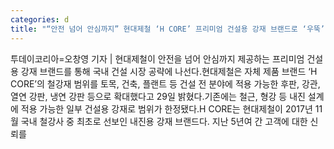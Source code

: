 ```yaml
---
categories: d
title: "“안전 넘어 안심까지” 현대제철 ‘H CORE’ 프리미엄 건설용 강재 브랜드로 ‘우뚝’"
---
```

투데이코리아=오창영 기자 | 현대제철이 안전을 넘어 안심까지 제공하는 프리미엄 건설용 강재 브랜드를 통해 국내 건설 시장 공략에 나선다.현대제철은 자체 제품 브랜드 ‘H CORE’의 철강재 범위를 토목, 건축, 플랜트 등 건설 전 분야에 적용 가능한 후판, 강관, 열연 강판, 냉연 강판 등으로 확대했다고 29일 밝혔다.기존에는 철근, 형강 등 내진 설계에 적용 가능한 일부 건설용 강재로 범위가 한정됐다.H CORE는 현대제철이 2017년 11월 국내 철강사 중 최초로 선보인 내진용 강재 브랜드다. 지난 5년여 간 고객에 대한 신뢰를